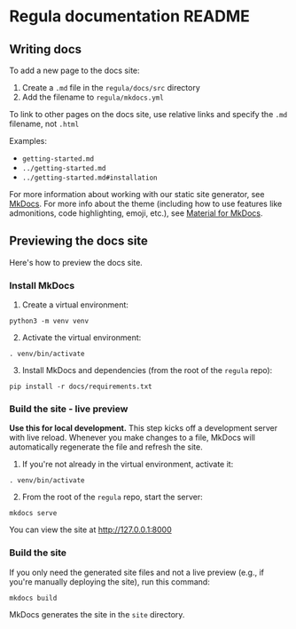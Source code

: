 # Regula documentation README

## Writing docs

To add a new page to the docs site: 

1. Create a `.md` file in the `regula/docs/src` directory
2. Add the filename to `regula/mkdocs.yml`

To link to other pages on the docs site, use relative links and specify the `.md` filename, not `.html`

Examples:

- `getting-started.md`
- `../getting-started.md`
- `../getting-started.md#installation`

For more information about working with our static site generator, see [MkDocs](https://www.mkdocs.org/). For more info about the theme (including how to use features like admonitions, code highlighting, emoji, etc.), see [Material for MkDocs](https://squidfunk.github.io/mkdocs-material-insiders/getting-started/).

## Previewing the docs site

Here's how to preview the docs site.

### Install MkDocs

1. Create a virtual environment:

```
python3 -m venv venv
```

2. Activate the virtual environment:

```
. venv/bin/activate
```

3. Install MkDocs and dependencies (from the root of the `regula` repo):

```
pip install -r docs/requirements.txt
```

### Build the site - live preview

**Use this for local development.** This step kicks off a development server with live reload. Whenever you make changes to a file, MkDocs will automatically regenerate the file and refresh the site.

1. If you're not already in the virtual environment, activate it:

```
. venv/bin/activate
```

2. From the root of the `regula` repo, start the server:

```
mkdocs serve
```

You can view the site at http://127.0.0.1:8000

### Build the site

If you only need the generated site files and not a live preview (e.g., if you're manually deploying the site), run this command:

```
mkdocs build
```

MkDocs generates the site in the `site` directory.